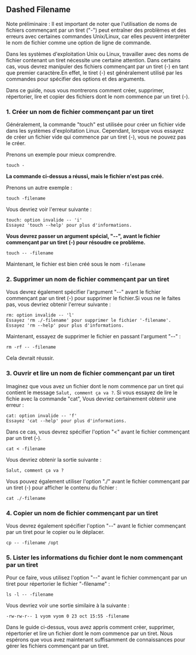 ## Dashed Filename

Note préliminaire : Il est important de noter que l'utilisation de noms de fichiers commençant par un tiret ("-") peut entraîner des problèmes et des erreurs avec certaines commandes Unix/Linux, car elles peuvent interpréter le nom de fichier comme une option de ligne de commande. 

Dans les systèmes d'exploitation Unix ou Linux, travailler avec des noms de fichier contenant un tiret nécessite une certaine attention. Dans certains cas, vous devrez manipuler des fichiers commençant par un tiret (-) en tant que premier caractère.En effet, le tiret (-) est généralement utilisé par les commandes pour spécifier des options et des arguments.

Dans ce guide, nous vous montrerons comment créer, supprimer, répertorier, lire et copier des fichiers dont le nom commence par un tiret (-).

### 1. Créer un nom de fichier commençant par un tiret
   
Généralement, la commande "touch" est utilisée pour créer un fichier vide dans les systèmes d'exploitation Linux. Cependant, lorsque vous essayez de créer un fichier vide qui commence par un tiret (-), vous ne pouvez pas le créer.

Prenons un exemple pour mieux comprendre.
```
touch -
```

**La commande ci-dessus a réussi, mais le fichier n'est pas créé.**

Prenons un autre exemple :
```
touch -filename
```

Vous devriez voir l'erreur suivante :

```
touch: option invalide -- 'i'
Essayez 'touch --help' pour plus d'informations.
```

**Vous devrez passer un argument spécial, "--", avant le fichier commençant par un tiret (-) pour résoudre ce problème.**
```
touch -- -filename
```

Maintenant, le fichier est bien créé sous le nom `-filename`

### 2. Supprimer un nom de fichier commençant par un tiret

Vous devrez également spécifier l'argument "--" avant le fichier commençant par un tiret (-) pour supprimer le fichier.Si vous ne le faites pas, vous devriez obtenir l'erreur suivante :
```
rm: option invalide -- 'l'
Essayez 'rm ./-filename' pour supprimer le fichier '-filename'.
Essayez 'rm --help' pour plus d'informations.
```

Maintenant, essayez de supprimer le fichier en passant l'argument "--" :
```
rm -rf -- -filename
```
Cela devrait réussir.

### 3. Ouvrir et lire un nom de fichier commençant par un tiret
Imaginez que vous avez un fichier  dont le nom commence par un tiret qui contient le message `Salut, comment ça va ?`.
Si vous essayez de lire le fichie avec la commande "cat", Vous devriez certainement obtenir une erreur :
```
cat: option invalide -- 'f'
Essayez 'cat --help' pour plus d'informations.
```

Dans ce cas, vous devrez spécifier l'option "<" avant le fichier commençant par un tiret (-).
```
cat < -filename
```
Vous devriez obtenir la sortie suivante :
```
Salut, comment ça va ?
```
Vous pouvez également utiliser l'option "./" avant le fichier commençant par un tiret (-) pour afficher le contenu du fichier :
```
cat ./-filename
```

### 4. Copier un nom de fichier commençant par un tiret

Vous devrez également spécifier l'option "--" avant le fichier commençant par un tiret pour le copier ou le déplacer.
```
cp -- -filename /opt
```
### 5. Lister les informations du fichier dont le nom commençant par un tiret

Pour ce faire, vous utilisez l'option "--" avant le fichier commençant par un tiret pour répertorier le fichier "-filename" :
```
ls -l -- -filename
```
Vous devriez voir une sortie similaire à la suivante :
```
-rw-rw-r-- 1 vyom vyom 0 23 oct 15:55 -filename
```

Dans le guide ci-dessus, vous avez appris comment créer, supprimer, répertorier et lire un fichier dont le nom commence par un tiret. Nous espérons que vous avez maintenant suffisamment de connaissances pour gérer les fichiers commençant par un tiret.
